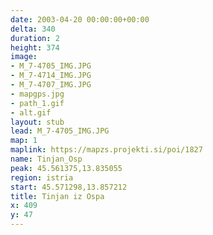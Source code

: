 ```yaml
---
date: 2003-04-20 00:00:00+00:00
delta: 340
duration: 2
height: 374
image:
- M_7-4705_IMG.JPG
- M_7-4714_IMG.JPG
- M_7-4707_IMG.JPG
- mapgps.jpg
- path_1.gif
- alt.gif
layout: stub
lead: M_7-4705_IMG.JPG
map: 1
maplink: https://mapzs.projekti.si/poi/1827
name: Tinjan_Osp
peak: 45.561375,13.835055
region: istria
start: 45.571298,13.857212
title: Tinjan iz Ospa
x: 409
y: 47
---
```

